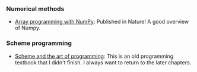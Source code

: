 ### Numerical methods 
- [Array programming with NumPy](https://www.nature.com/articles/s41586-020-2649-2): Published in Nature! A good overview of Numpy.

### Scheme programming
- [Scheme and the art of programming](https://www.cs.unm.edu/~williams/cs357/springer-friedman.pdf): This is an old programming textbook that I didn't finish. I always want to return to the later chapters.
